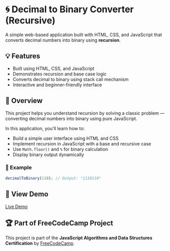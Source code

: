 # 🌀 Decimal to Binary Converter (Recursive)

A simple web-based application built with HTML, CSS, and JavaScript that converts decimal numbers into binary using **recursion**.

## 💡 Features
- Built using HTML, CSS, and JavaScript
- Demonstrates recursion and base case logic
- Converts decimal to binary using stack call mechanism
- Interactive and beginner-friendly interface

## 📘 Overview
This project helps you understand recursion by solving a classic problem — converting decimal numbers into binary using pure JavaScript.

In this application, you'll learn how to:
- Build a simple user interface using HTML and CSS
- Implement recursion in JavaScript with a base and recursive case
- Use `Math.floor()` and `%` for binary calculation
- Display binary output dynamically

### 🔄 Example
```js
decimalToBinary(118); // Output: "1110110"
```

## 🔗 View Demo
[Live Demo](https://abhishekdevelops.github.io/Recursion)

## 🏆 Part of FreeCodeCamp Project  
This project is part of the **JavaScript Algorithms and Data Structures Certification** by [FreeCodeCamp](https://www.freecodecamp.org/).
